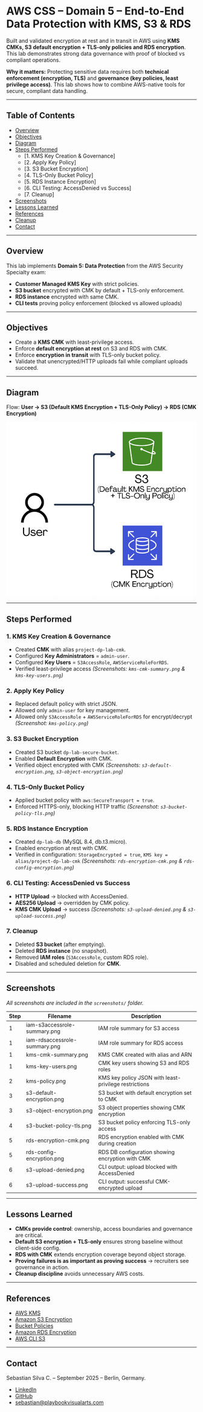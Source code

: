 # AWS CSS – Domain 5 – End-to-End Data Protection with KMS, S3 & RDS  

Built and validated encryption at rest and in transit in AWS using **KMS CMKs, S3 default encryption + TLS-only policies and RDS encryption**. This lab demonstrates strong data governance with proof of blocked vs compliant operations.  

**Why it matters:** Protecting sensitive data requires both **technical enforcement (encryption, TLS)** and **governance (key policies, least privilege access)**. This lab shows how to combine AWS-native tools for secure, compliant data handling.  

---

## Table of Contents

- [Overview](#overview)  
- [Objectives](#objectives)  
- [Diagram](#diagram)  
- [Steps Performed](#steps-performed)  
  - [1. KMS Key Creation & Governance]  
  - [2. Apply Key Policy]  
  - [3. S3 Bucket Encryption]  
  - [4. TLS-Only Bucket Policy]  
  - [5. RDS Instance Encryption]  
  - [6. CLI Testing: AccessDenied vs Success]  
  - [7. Cleanup]  
- [Screenshots](#screenshots)  
- [Lessons Learned](#lessons-learned)  
- [References](#references)  
- [Cleanup](#cleanup)  
- [Contact](#contact)  

---

## Overview

This lab implements **Domain 5: Data Protection** from the AWS Security Specialty exam:  

- **Customer Managed KMS Key** with strict policies.  
- **S3 bucket** encrypted with CMK by default + TLS-only enforcement.  
- **RDS instance** encrypted with same CMK.  
- **CLI tests** proving policy enforcement (blocked vs allowed uploads)  

---

## Objectives

- Create a **KMS CMK** with least-privilege access.  
- Enforce **default encryption at rest** on S3 and RDS with CMK.  
- Enforce **encryption in transit** with TLS-only bucket policy.  
- Validate that unencrypted/HTTP uploads fail while compliant uploads succeed.  

---

## Diagram

Flow: **User → S3 (Default KMS Encryption + TLS-Only Policy) → RDS (CMK Encryption)**  

![Domain 5 Architecture](diagram.png)  

---

## Steps Performed

### 1. KMS Key Creation & Governance
   - Created **CMK** with alias `project-dp-lab-cmk`.  
   - Configured **Key Administrators** = `admin-user`.  
   - Configured **Key Users** = `S3AccessRole`, `AWSServiceRoleForRDS`.  
   - Verified least-privilege access *(Screenshots: `kms-cmk-summary.png` & `kms-key-users.png`)*  

### 2. Apply Key Policy
   - Replaced default policy with strict JSON.  
   - Allowed only `admin-user` for key management.  
   - Allowed only `S3AccessRole` + `AWSServiceRoleForRDS` for encrypt/decrypt *(Screenshot: `kms-policy.png`)*  

### 3. S3 Bucket Encryption
   - Created S3 bucket `dp-lab-secure-bucket`.  
   - Enabled **Default Encryption** with CMK.  
   - Verified object encrypted with CMK *(Screenshots: `s3-default-encryption.png`, `s3-object-encryption.png`)*  

### 4. TLS-Only Bucket Policy
   - Applied bucket policy with `aws:SecureTransport = true`.  
   - Enforced HTTPS-only, blocking HTTP traffic *(Screenshot: `s3-bucket-policy-tls.png`)*  

### 5. RDS Instance Encryption
   - Created `dp-lab-db` (MySQL 8.4, db.t3.micro).  
   - Enabled encryption at rest with CMK.  
   - Verified in configuration: `StorageEncrypted = true`, `KMS key = alias/project-dp-lab-cmk` *(Screenshots: `rds-encryption-cmk.png` & `rds-config-encryption.png`)*  

### 6. CLI Testing: AccessDenied vs Success
   - **HTTP Upload** → blocked with AccessDenied.  
   - **AES256 Upload** → overridden by CMK policy.  
   - **KMS CMK Upload** → success *(Screenshots: `s3-upload-denied.png` & `s3-upload-success.png`)*  

### 7. Cleanup
   - Deleted **S3 bucket** (after emptying).  
   - Deleted **RDS instance** (no snapshot).  
   - Removed **IAM roles** (`S3AccessRole`, custom RDS role).  
   - Disabled and scheduled deletion for **CMK**.  

---

## Screenshots  

*All screenshots are included in the `screenshots/` folder.*  

| Step | Filename                      | Description                                             |
| ---- | ----------------------------- | ------------------------------------------------------- |
| 1    | iam-s3accessrole-summary.png  | IAM role summary for S3 access                          |
| 1    | iam-rdsaccessrole-summary.png | IAM role summary for RDS access                         |
| 1    | kms-cmk-summary.png           | KMS CMK created with alias and ARN                      |
| 1    | kms-key-users.png             | CMK key users showing S3 and RDS roles                  |
| 2    | kms-policy.png                | KMS key policy JSON with least-privilege restrictions   |
| 3    | s3-default-encryption.png     | S3 bucket with default encryption set to CMK            |
| 3    | s3-object-encryption.png      | S3 object properties showing CMK encryption             |
| 4    | s3-bucket-policy-tls.png      | S3 bucket policy enforcing TLS-only access              |
| 5    | rds-encryption-cmk.png        | RDS encryption enabled with CMK during creation         |
| 5    | rds-config-encryption.png     | RDS DB configuration showing encryption with CMK        |
| 6    | s3-upload-denied.png          | CLI output: upload blocked with AccessDenied            |
| 6    | s3-upload-success.png         | CLI output: successful CMK-encrypted upload             |

---

## Lessons Learned

- **CMKs provide control**: ownership, access boundaries and governance are critical.  
- **Default S3 encryption + TLS-only** ensures strong baseline without client-side config.  
- **RDS with CMK** extends encryption coverage beyond object storage.  
- **Proving failures is as important as proving success** → recruiters see governance in action.  
- **Cleanup discipline** avoids unnecessary AWS costs.  

---

## References

- [AWS KMS](https://docs.aws.amazon.com/kms/latest/developerguide/overview.html)  
- [Amazon S3 Encryption](https://docs.aws.amazon.com/AmazonS3/latest/userguide/serv-side-encryption.html)  
- [Bucket Policies](https://docs.aws.amazon.com/AmazonS3/latest/userguide/bucket-policies.html)  
- [Amazon RDS Encryption](https://docs.aws.amazon.com/AmazonRDS/latest/UserGuide/Overview.Encryption.html) 
- [AWS CLI S3](https://docs.aws.amazon.com/cli/latest/reference/s3/index.html)  

---

## Contact  

Sebastian Silva C. – September 2025 – Berlin, Germany.  
- [LinkedIn](https://www.linkedin.com/in/sebastiansilc/)  
- [GitHub](https://github.com/AWS-CSS-Portfolio)  
- [sebastian@playbookvisualarts.com](mailto:sebastian@playbookvisualarts.com)  
